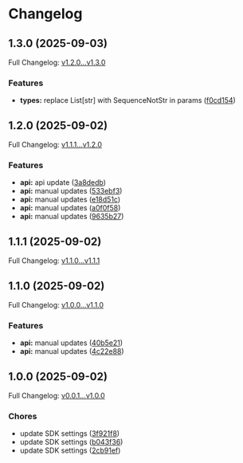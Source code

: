 # Changelog

## 1.3.0 (2025-09-03)

Full Changelog: [v1.2.0...v1.3.0](https://github.com/businessradar/businessradar-sdk-python/compare/v1.2.0...v1.3.0)

### Features

* **types:** replace List[str] with SequenceNotStr in params ([f0cd154](https://github.com/businessradar/businessradar-sdk-python/commit/f0cd154a08d32800ff262980b2a01ff80bff3f36))

## 1.2.0 (2025-09-02)

Full Changelog: [v1.1.1...v1.2.0](https://github.com/businessradar/businessradar-sdk-python/compare/v1.1.1...v1.2.0)

### Features

* **api:** api update ([3a8dedb](https://github.com/businessradar/businessradar-sdk-python/commit/3a8dedbc0cd81dc657b80bebf75c7072ef425d91))
* **api:** manual updates ([533ebf3](https://github.com/businessradar/businessradar-sdk-python/commit/533ebf3f5a506098c7254864a97e33f1624340e4))
* **api:** manual updates ([e18d51c](https://github.com/businessradar/businessradar-sdk-python/commit/e18d51c855d3210f3bfb914f37f6706f9cb71097))
* **api:** manual updates ([a0f0f58](https://github.com/businessradar/businessradar-sdk-python/commit/a0f0f587f70ffa601c48e9ba9fe17854c9d46303))
* **api:** manual updates ([9635b27](https://github.com/businessradar/businessradar-sdk-python/commit/9635b274694ae4afde51616e11c00bfe6ce91a2b))

## 1.1.1 (2025-09-02)

Full Changelog: [v1.1.0...v1.1.1](https://github.com/businessradar/businessradar-sdk-python/compare/v1.1.0...v1.1.1)

## 1.1.0 (2025-09-02)

Full Changelog: [v1.0.0...v1.1.0](https://github.com/businessradar/businessradar-sdk-python/compare/v1.0.0...v1.1.0)

### Features

* **api:** manual updates ([40b5e21](https://github.com/businessradar/businessradar-sdk-python/commit/40b5e210578ea543112bea55cdf9181c3efff140))
* **api:** manual updates ([4c22e88](https://github.com/businessradar/businessradar-sdk-python/commit/4c22e88e12ff5739a9cfb0ac989262e4cf9ed027))

## 1.0.0 (2025-09-02)

Full Changelog: [v0.0.1...v1.0.0](https://github.com/businessradar/businessradar-sdk-python/compare/v0.0.1...v1.0.0)

### Chores

* update SDK settings ([3f921f8](https://github.com/businessradar/businessradar-sdk-python/commit/3f921f8414edde86fd83085b013f18c9c885d62e))
* update SDK settings ([b043f36](https://github.com/businessradar/businessradar-sdk-python/commit/b043f361a379c89f5a3c18a4842e8c8cfb3d4120))
* update SDK settings ([2cb91ef](https://github.com/businessradar/businessradar-sdk-python/commit/2cb91ef1ff9154cabb9d24d2226572b8ae9d2d7c))
